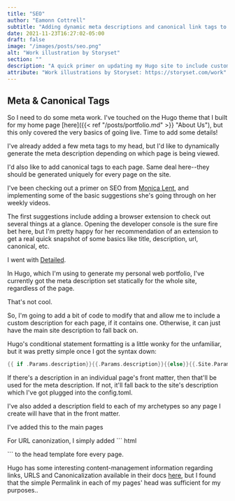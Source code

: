 ```yaml
---
title: "SEO"
author: "Eamonn Cottrell"
subtitle: "Adding dynamic meta descriptions and canonical link tags to Hugo sites"
date: 2021-11-23T16:27:02-05:00
draft: false
image: "/images/posts/seo.png"
alt: "Work illustration by Storyset"
section: ""
description: "A quick primer on updating my Hugo site to include custom meta descriptions on each page as well as canonical link tags for each page."
attribute: "Work illustrations by Storyset: https://storyset.com/work"
---
```

## Meta & Canonical Tags

So I need to do some meta work. I've touched on the Hugo theme that I built for my home page [here]({{< ref "/posts/portfolio.md" >}} "About Us"), but this only covered the very basics of going live. Time to add some details!

I've already added a few meta tags to my head, but I'd like to dynamically generate the meta description depending on which page is being viewed.

I'd also like to add canonical tags to each page. Same deal here--they should be generated uniquely for every page on the site.

I've been checking out a primer on SEO from [Monica Lent](https://monicalent.com/), and implementing some of the basic suggestions she's going through on her weekly videos.

The first suggestions include adding a browser extension to check out several things at a glance. Opening the developer console is the sure fire bet here, but I'm pretty happy for her recommendation of an extension to get a real quick snapshot of some basics like title, description, url, canonical, etc. 

I went with [Detailed](https://detailed.com/extension/).

In Hugo, which I'm using to generate my personal web portfolio, I've currently got the meta description set statically for the whole site, regardless of the page. 

That's not cool.

So, I'm going to add a bit of code to modify that and allow me to include a custom description for each page, if it contains one. Otherwise, it can just have the main site description to fall back on.

Hugo's conditional statement formatting is a little wonky for the unfamiliar, but it was pretty simple once I got the syntax down:


``` go
{{ if .Params.description}}{{.Params.description}}{{else}}{{.Site.Params.Description}}
```

If there's a description in an individual page's front matter, then that'll be used for the meta description. If not, it'll fall back to the site's description which I've got plugged into the config.toml.

I've also added a description field to each of my archetypes so any page I create will have that in the front matter. 

I've added this to the main pages

For URL canonization, I simply added ``` html 
<link rel="canonical" href="{{.Permalink}}">
``` 
to the head template fore every page.

Hugo has some interesting content-management information regarding links, URLS and Canonicalization available in their docs [here](https://gohugo.io/content-management/urls/), but I found that the simple Permalink in each of my pages' head was sufficient for my purposes..


